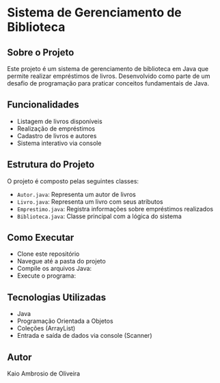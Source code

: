 # Sistema de Gerenciamento de Biblioteca

## Sobre o Projeto
Este projeto é um sistema de gerenciamento de biblioteca em Java que permite realizar empréstimos de livros. Desenvolvido como parte de um desafio de programação para praticar conceitos fundamentais de Java.

## Funcionalidades
- Listagem de livros disponíveis
- Realização de empréstimos
- Cadastro de livros e autores
- Sistema interativo via console

## Estrutura do Projeto
O projeto é composto pelas seguintes classes:
- `Autor.java`: Representa um autor de livros
- `Livro.java`: Representa um livro com seus atributos
- `Emprestimo.java`: Registra informações sobre empréstimos realizados
- `Biblioteca.java`: Classe principal com a lógica do sistema

## Como Executar
- Clone este repositório
- Navegue até a pasta do projeto
- Compile os arquivos Java:
- Execute o programa:

## Tecnologias Utilizadas
- Java
- Programação Orientada a Objetos
- Coleções (ArrayList)
- Entrada e saída de dados via console (Scanner)

## Autor
Kaio Ambrosio de Oliveira